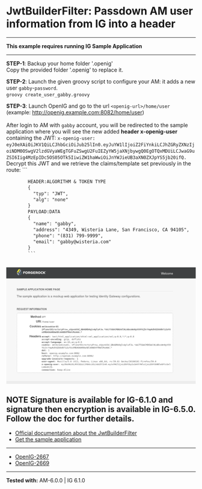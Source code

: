 JwtBuilderFilter: Passdown AM user information from IG into a header
======
----------

**This example requires running IG Sample Application**

----------
**STEP-1**: Backup your home folder '.openig'<br>
            Copy the provided folder '.openig' to replace it.                        

**STEP-2**: Launch the given groovy script to configure your AM: it adds a new user `gabby`-`password`.<br>
            `groovy create_user_gabby.groovy`

**STEP-3**: Launch OpenIG and go to the url `<openig-url>/home/user` (example: http://openig.example.com:8082/home/user)<br>
            <br>
            After login to AM with `gabby` account, you will be redirected to the sample application where
            you will see the new added **header x-openig-user** containing the JWT: 
            `x-openig-user: eyJ0eXAiOiJKV1QiLCJhbGciOiJub25lIn0.eyJuYW1lIjoiZ2FiYnkiLCJhZGRyZXNzIjoiNDM0OSwgV2lzdGVyaWEgTGFuZSwgU2FuIEZyYW5jaXNjbywgQ0EgOTQxMDUiLCJwaG9uZSI6Iig4MzEpIDc5OS05OTk5IiwiZW1haWwiOiJnYWJieUB3aXN0ZXJpYS5jb20ifQ.`
            <br>
            Decrypt this JWT and we retrieve the claims/template set previously in the route:
            ```
            
            HEADER:ALGORITHM & TOKEN TYPE
            {
              "typ": "JWT",
              "alg": "none"
            }
            PAYLOAD:DATA
            {
              "name": "gabby",
              "address": "4349, Wisteria Lane, San Francisco, CA 94105",
              "phone": "(831) 799-9999",
              "email": "gabby@wisteria.com"
            }
            ```

 ![JwtBuilderFilter example](https://raw.githubusercontent.com/openig-contrib/script-util-for-openig/master/media/jwtBuilderFilter.png)
 <br> <br>
 **NOTE** Signature is available for IG-6.1.0 and signature then encryption is available in IG-6.5.0. Follow the doc for further
 details.
----------        
* [Official documentation about the JwtBuilderFilter](https://ea.forgerock.com/docs/ig/reference/index.html#JwtBuilderFilter)
* [Get the sample application](https://ea.forgerock.com/nightlies/openig/IG-sample-application-7.0.0-SNAPSHOT.jar)
----------        
* [OpenIG-2667](https://bugster.forgerock.org/jira/browse/OPENIG-2667)
* [OpenIG-2669](https://bugster.forgerock.org/jira/browse/OPENIG-2669)
----------

**Tested with:** AM-6.0.0 | IG 6.1.0
